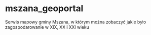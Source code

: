 # mszana_geoportal
Serwis mapowy gminy Mszana, w którym można zobaczyć jakie było zagospodarowanie w XIX, XX i XXI wieku
